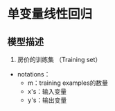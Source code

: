 # 单变量线性回归 
## 模型描述
1. 房价的训练集 （Training set）
  + notations：
     + m：training examples的数量
     + x's：输入变量
     + y's：输出变量
     

